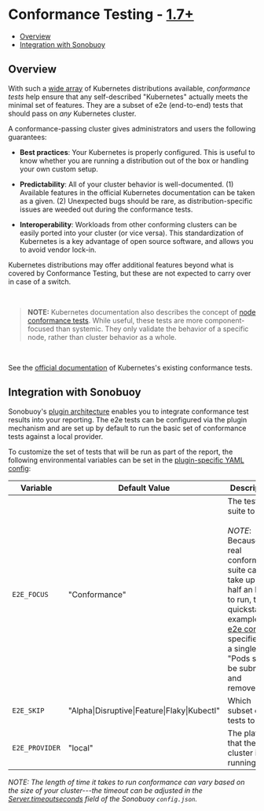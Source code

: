 # Conformance Testing - [1.7+][6]

* [Overview][0]
* [Integration with Sonobuoy][1]

## Overview

With such a [wide array][2] of Kubernetes distributions available, *conformance tests* help ensure that any self-described "Kubernetes" actually meets the minimal set of features. They are a subset of e2e (end-to-end) tests that should pass on *any* Kubernetes cluster.

A conformance-passing cluster gives administrators and users the following guarantees:
* **Best practices**: Your Kubernetes is properly configured. This is useful to know whether you are running a distribution out of the box or handling your own custom setup.

* **Predictability**: All of your cluster behavior is well-documented. (1) Available features in the official Kubernetes documentation can be taken as a given. (2) Unexpected bugs should be rare, as distribution-specific issues are weeded out during the conformance tests.

* **Interoperability**: Workloads from other conforming clusters can be easily ported into your cluster (or vice versa). This standardization of Kubernetes is a key advantage of open source software, and allows you to avoid vendor lock-in.

Kubernetes distributions may offer additional features beyond what is covered by Conformance Testing, but these are not expected to carry over in case of a switch.

<br>

> **NOTE:** Kubernetes documentation also describes the concept of [node conformance tests][3]. While useful, these tests are more component-focused than systemic. They only validate the behavior of a specific node, rather than cluster behavior as a whole.

<br>

See the [official documentation][4] of Kubernetes's existing conformance tests.

## Integration with Sonobuoy

Sonobuoy's [plugin architecture][5] enables you to integrate conformance test results into your reporting.  The e2e tests can be configured via the plugin mechanism and are set up by default to run the basic set of conformance tests against a local provider.

To customize the set of tests that will be run as part of the report, the following environmental variables can be set in the [plugin-specific YAML config][7]:

| Variable | Default Value | Description |
|---|---|---|
| `E2E_FOCUS` | "Conformance" | The test suite to run.<br><br>*NOTE*: Because the real conformance suite can take up to half an hour to run, the quickstart example's [e2e config][8] specifies just a single test, "Pods should be submitted and removed". |
| `E2E_SKIP` | "Alpha&#124;Disruptive&#124;Feature&#124;Flaky&#124;Kubectl" | Which subset of tests to skip |
| `E2E_PROVIDER` | "local" | The platform that the cluster is running on |

*NOTE: The length of time it takes to run conformance can vary based on the size of your cluster---the timeout can be adjusted in the [Server.timeoutseconds][9] field of the Sonobuoy `config.json`.*

[0]: #overview
[1]: #integration-with-sonobuoy
[2]: https://docs.google.com/spreadsheets/d/1LxSqBzjOxfGx3cmtZ4EbB_BGCxT_wlxW_xgHVVa23es/edit#gid=0
[3]: https://kubernetes.io/docs/admin/node-conformance/
[4]: https://github.com/kubernetes/community/blob/master/contributors/devel/e2e-tests.md#conformance-tests
[5]: plugins.md
[6]: https://github.com/kubernetes/kubernetes/issues/49313
[7]: https://github.com/heptio/sonobuoy/blob/master/plugins.d/e2e.yaml
[8]: https://github.com/heptio/sonobuoy/blob/master/examples/quickstart.yaml#L133
[9]: https://github.com/heptio/sonobuoy/blob/master/examples/quickstart.yaml#L102
